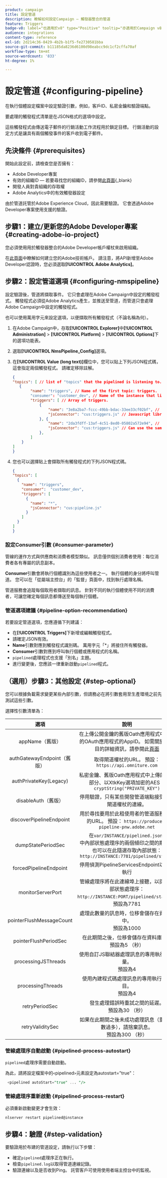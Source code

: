 ```yaml
---
product: campaign
title: 設定管道
description: 瞭解如何設定Campaign — 觸發器整合的管道
feature: Triggers
badge-v8: label="也適用於v8" type="Positive" tooltip="亦適用於Campaign v8"
audience: integrations
content-type: reference
exl-id: 2d214c36-8429-4b2b-b1f5-fe2730581bba
source-git-commit: b11185da8236d6100d98eabcc9dc1cf2cffa70af
workflow-type: tm+mt
source-wordcount: '833'
ht-degree: 1%

---
```


# 設定管道 {#configuring-pipeline}

在執行個體設定檔案中設定驗證引數，例如，客戶ID、私密金鑰和驗證端點。

要處理的觸發程式清單是在JSON格式的選項中設定。

這些觸發程式由傳送電子郵件的行銷活動工作流程用於鎖定目標。 行銷活動的設定方式是讓具有兩個觸發事件的客戶收到電子郵件。

## 先決條件 {#prerequisites}

開始此設定前，請檢查您是否擁有：

* Adobe Developer專案
* 有效的組織ID — 若要尋找您的組織ID，請參閱[此頁面](https://experienceleague.adobe.com/en/docs/core-services/interface/administration/organizations#concept_EA8AEE5B02CF46ACBDAD6A8508646255){_blank}
* 開發人員對貴組織的存取權
* Adobe Analytics中的有效觸發器設定

由於管道託管於Adobe Experience Cloud，因此需要驗證。 它會透過Adobe Developer專案使用支援的驗證。

## 步驟1：建立/更新您的Adobe Developer專案 {#creating-adobe-io-project}

您必須使用用於觸發器整合的Adobe Developer帳戶權杖來啟用組織。

在[此頁面](../../integrations/using/oauth-technical-account.md)中瞭解如何建立您的Adobe技術帳戶。 請注意，將API新增至Adobe Developer認證時，您必須選取&#x200B;**[!UICONTROL Adobe Analytics]**。

## 步驟2：設定管道選項 {#configuring-nmspipeline}

設定驗證後，管道將擷取事件。 它只會處理在Adobe Campaign中設定的觸發程式。 觸發程式必須從Adobe Analytics產生，並推送至管道，而管道只會處理Adobe Campaign中設定的觸發程式。

也可以使用萬用字元來設定選項，以便擷取所有觸發程式（不論名稱為何）。

1. 在Adobe Campaign中，存取&#x200B;**[!UICONTROL Explorer]**&#x200B;中&#x200B;**[!UICONTROL Administration]** > **[!UICONTROL Platform]** > **[!UICONTROL Options]**&#x200B;下的選項功能表。

1. 選取&#x200B;**[!UICONTROL NmsPipeline_Config]**&#x200B;選項。

1. 在&#x200B;**[!UICONTROL Value (long text)]**&#x200B;欄位中，您可以貼上下列JSON程式碼，這會指定兩個觸發程式。 請確定移除註解。

   ```json
   {
   "topics": [ // list of "topics" that the pipelined is listening to.
      {
           "name": "triggers", // Name of the first topic: triggers.
           "consumer": "customer_dev", // Name of the instance that listens.  This value can be found on the monitoring page of Adobe Campaign.
           "triggers": [ // Array of triggers.
               {
                   "name": "3e8a2ba7-fccc-49bb-bdac-33ee33cf02bf", // TriggerType ID from Analytics 
                   "jsConnector": "cus:triggers.js" // Javascript library holding the processing function.
               }, {
                   "name": "2da3fdff-13af-4c51-8ed0-05802a572e94", // Second TriggerType ID 
                   "jsConnector": "cus:triggers.js" // Can use the same JS for all.
               },
           ]
       }
   ]
   }
   ```

1. 您也可以選擇貼上會擷取所有觸發程式的下列JSON程式碼。

   ```json
   {
   "topics": [
     {
       "name": "triggers",
       "consumer":  "customer_dev",
       "triggers": [
         {
           "name": "*",
           "jsConnector": "cus:pipeline.js"
         }
       ]
     }
   ]
   }
   ```

### 設定Consumer引數 {#consumer-parameter}

管線的運作方式與供應商和消費者模型類似。 訊息僅供個別消費者使用：每位消費者各有專屬的訊息副本。

**Consumer**&#x200B;引數會將執行個體識別為這些使用者之一。 執行個體的身分將呼叫管道。 您可以在「從屬端主控台」的「監督」頁面中，找到執行處理名稱。

管道服務會追蹤每個取用者擷取的訊息。 針對不同的執行個體使用不同的消費者，可讓您確定每個訊息都傳送至每個執行個體。

### 管道選項建議 {#pipeline-option-recommendation}

若要設定管道選項，您應遵循下列建議：

* 在&#x200B;**[!UICONTROL Triggers]**&#x200B;下新增或編輯觸發程式。
* 請確定JSON有效。
* **Name**&#x200B;引數對應到觸發程式識別碼。 萬用字元「*」將接住所有觸發器。
* **Consumer**&#x200B;引數對應到呼叫執行個體或應用程式的名稱。
* `pipelined`處理程式也支援「別名」主題。
* 進行變更後，您應該一律重新啟動`pipelined`程式。

## （選用）步驟3：其他設定 {#step-optional}

您可以根據負載需求變更某些內部引數，但請務必在將引數套用至生產環境之前先測試這些引數。

選擇性引數清單為：

| 選項 | 說明 |
|:-:|:-:|
| appName（舊版） | 在上傳公開金鑰的舊版Oath應用程式中註冊的OAuth應用程式的AppID。 如需關於此項目的詳細資訊，請參閱此[頁面](https://www.adobe.io/authentication/auth-methods.html#!AdobeDocs/adobeio-auth/master/AuthenticationOverview/ServiceAccountIntegration.md) |
| authGatewayEndpoint（舊版） | 取得閘道權杖的URL。 預設： ```https://api.omniture.com``` |
| authPrivateKey(Legacy) | 私密金鑰、舊版Oath應用程式中上傳的公開部分、以XtkKey選項加密的AES： ```cryptString("PRIVATE_KEY")``` |
| disableAuth（舊版） | 停用驗證，只有某些開發管道端點接受沒有閘道權杖的連線。 |
| discoverPipelineEndpoint | 用於尋找要用於此租使用者的管道服務端點的URL。 預設： ```https://producer-pipeline-pnw.adobe.net``` |
| dumpStatePeriodSec | 在```var/INSTANCE/pipelined.json.``` <br>中內部狀態處理序的兩個傾印之間的期間，也可以在此隨選存取內部狀態： ```http://INSTANCE:7781/pipelined/status``` |
| forcedPipelineEndpoint | 停用偵測PipelineServicesEndpoint以強制執行 |
| monitorServerPort | 管線處理序將在此連線埠上接聽，以提供內部狀態處理序： ```http://INSTANCE:PORT/pipelined/status```。 <br>預設為7781 |
| pointerFlushMessageCount | 處理此數量的訊息時，位移會儲存在資料庫中。 <br>預設為1000 |
| pointerFlushPeriodSec | 在此期間之後，位移會儲存在資料庫中。 <br>預設為5 （秒） |
| processingJSThreads | 使用自訂JS聯結器處理訊息的專用執行緒數量。 <br>預設為4 |
| processingThreads | 使用內建程式碼處理訊息的專用執行緒數目。 <br>預設為4 |
| retryPeriodSec | 發生處理錯誤時重試之間的延遲。 <br>預設為30 （秒） |
| retryValiditySec | 如果在此期間之後未成功處理訊息（重試次數過多），請捨棄訊息。 <br>預設為300 （秒） |

### 管線處理序自動啟動 {#pipelined-process-autostart}

`pipelined`處理序需要自動啟動。

為此，請將設定檔案中的`<`pipelined`>`元素設定為autostart=&quot;true&quot;：

```sql
 <pipelined autoStart="true" ... "/>
```

### 管線處理序重新啟動 {#pipelined-process-restart}

必須重新啟動變更才會生效：

```sql
nlserver restart pipelined@instance
```

## 步驟4：驗證 {#step-validation}

要驗證用於布建的管道設定，請執行以下步驟：

* 確定`pipelined`處理序正在執行。
* 檢查`pipelined.log`以取得管道連線記錄。
* 驗證連線以及是否收到Ping。 託管客戶可使用使用者端主控台中的監視。
